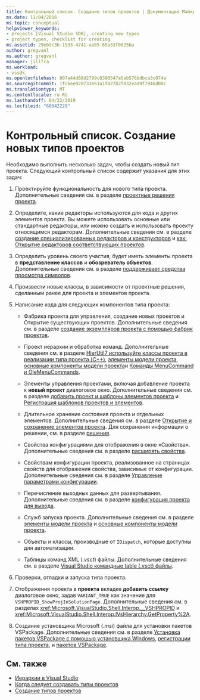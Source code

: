 ```yaml
---
title: Контрольный список. Создание типов проектов | Документация Майкрософт
ms.date: 11/04/2016
ms.topic: conceptual
helpviewer_keywords:
- projects [Visual Studio SDK], creating new types
- project types, checklist for creating
ms.assetid: 29eb9c3b-1933-4741-aa85-65a33f0825ba
author: gregvanl
ms.author: gregvanl
manager: jillfra
ms.workload:
- vssdk
ms.openlocfilehash: 807a44d88d2799c8390547a5ab576bdbca3c074a
ms.sourcegitcommit: 1fc6ee928733e61a1f42782f832ead9f7946d00c
ms.translationtype: MT
ms.contentlocale: ru-RU
ms.lasthandoff: 04/22/2019
ms.locfileid: "60042229"
---
```

# <a name="checklist-create-new-project-types"></a>Контрольный список. Создание новых типов проектов
Необходимо выполнить несколько задач, чтобы создать новый тип проекта. Следующий контрольный список содержит указания для этих задач:

1. Проектируйте функциональность для нового типа проекта. Дополнительные сведения см. в разделе [проектные решения проекта](../../extensibility/internals/project-type-design-decisions.md).

2. Определите, какие редакторы используются для кода и других элементов проекта. Вы можете использовать основные или стандартные редакторы, или можно создать и использовать проекту относящимся редакторам. Дополнительные сведения см. в разделе [создание специализированных редакторов и конструкторов](../../extensibility/creating-custom-editors-and-designers.md) и [как: Открытие редакторов соответствующих проектов](../../extensibility/how-to-open-project-specific-editors.md).

3. Определить уровень своего участия, будет иметь элементы проекта в **представление классов** и **обозреватель объектов**. Дополнительные сведения см. в разделе [поддерживает средства просмотра символов](../../extensibility/internals/supporting-symbol-browsing-tools.md).

4. Произвести новые классы, в зависимости от проектные решения, сделанным ранее для проекта и элементов проекта.

5. Написание кода для следующих компонентов типа проекта:

    - Фабрика проекта для управления, создание новых проектов и Открытие существующих проектов. Дополнительные сведения см. в разделе [создание экземпляров проекта с помощью фабрик проектов](../../extensibility/internals/creating-project-instances-by-using-project-factories.md).

    - Проект иерархии и обработка команд. Дополнительные сведения см. в разделе [HierUtil7 используйте классы проекта в реализации типа проекта (C++)](https://msdn.microsoft.com/library/a5c16a09-94a2-46ef-87b5-35b815e2f346), [элементы модели проекта](../../extensibility/internals/elements-of-a-project-model.md), [основные компоненты модели проекта](../../extensibility/internals/project-model-core-components.md)и [ Команды MenuCommand и OleMenuCommands](../../extensibility/menucommands-vs-olemenucommands.md).

    - Элементы управления проектами, включая добавление проекта к **новый проект** диалоговое окно. Дополнительные сведения см. в разделе [добавить проект и шаблоны элементов проекта](../../extensibility/internals/adding-project-and-project-item-templates.md) и [Регистрация шаблонов проектов и элементов](../../extensibility/internals/registering-project-and-item-templates.md).

    - Длительное хранение состояния проекта и отдельных элементов. Дополнительные сведения см. в разделе [Открытие и сохранение элементов проекта](../../extensibility/internals/opening-and-saving-project-items.md). Для сохранения информации о решении, см. в разделе [решения](../../extensibility/internals/solutions-overview.md).

    - Свойства конфигурациями для отображения в окне «Свойства». Дополнительные сведения см. в разделе [расширять свойства](../../extensibility/internals/extending-properties.md).

    - Свойствам конфигурации проекта, реализованное на страницах свойств для отображения свойства, зависимые от конфигурации. Дополнительные сведения см. в разделе [Управление параметрами конфигурации](../../extensibility/internals/managing-configuration-options.md).

    - Перечисление выходных данных для развертывания. Дополнительные сведения см. в разделе [конфигурация проекта для вывода](../../extensibility/internals/project-configuration-for-output.md).

    - Служб запуска проекта. Дополнительные сведения см. в разделе [элементы модели проекта](../../extensibility/internals/elements-of-a-project-model.md) и [основные компоненты модели проекта](../../extensibility/internals/project-model-core-components.md).

    - Объекты и классы, производные от `IDispatch`, которые доступны для автоматизации.

    - Таблицы команд XML (*.vsct*) файлы. Дополнительные сведения см. в разделе [Visual Studio командные table (.vsct) файлы](../../extensibility/internals/visual-studio-command-table-dot-vsct-files.md).

6. Проверки, отладки и запуска типа проекта.

7. Отображения проекта в **проекта** вкладке **добавить ссылку** диалоговое окно, задав `VARIANT_TRUE` как значение для `VSHPROPID_ShowProjInSolutionPage`. Дополнительные сведения см. в разделах <xref:Microsoft.VisualStudio.Shell.Interop.__VSHPROPID> и <xref:Microsoft.VisualStudio.Shell.Interop.IVsHierarchy.GetProperty%2A>.

8. Создание установщика Microsoft (*.msi*) файла для установки пакетов VSPackage. Дополнительные сведения см. в разделе [Установка пакетов VSPackage с помощью установщика Windows](../../extensibility/internals/installing-vspackages-with-windows-installer.md), [регистрации типа проекта](../../extensibility/internals/registering-a-project-type.md), и [пакетов VSPackage](../../extensibility/internals/vspackages.md).

## <a name="see-also"></a>См. также
- [Иерархии в Visual Studio](../../extensibility/internals/hierarchies-in-visual-studio.md)
- [Когда следует создавать типы проектов](../../extensibility/internals/when-to-create-project-types.md)
- [Создание типов проектов](../../extensibility/internals/creating-project-types.md)